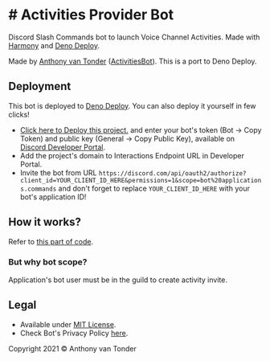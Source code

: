 # # Activities Provider Bot
Discord Slash Commands bot to launch Voice Channel Activities. Made with [Harmony](https://github.com/harmonyland/harmony) and [Deno Deploy](https://deno.com/deploy).

Made by [Anthony van Tonder](https://github.com/AnthonyVTdev) ([ActivitiesBot](https://github.com/AnthonyVTdev/ActivitiesBot)). This is a port to Deno Deploy.

## Deployment

This bot is deployed to [Deno Deploy](https://deno.com/deploy). You can also deploy it yourself in few clicks!

- [Click here to Deploy this project.](https://dash.deno.com/new?url=https://raw.githubusercontent.com/AnthonyVTdev/ActivitiesBot/main/mod.ts&env=TOKEN,PUBLIC_KEY) and enter your bot's token (Bot -> Copy Token) and public key (General -> Copy Public Key), available on [Discord Developer Portal](https://discord.dev).
- Add the project's domain to Interactions Endpoint URL in Developer Portal.
- Invite the bot from URL `https://discord.com/api/oauth2/authorize?client_id=YOUR_CLIENT_ID_HERE&permissions=1&scope=bot%20applications.commands` and don't forget to replace `YOUR_CLIENT_ID_HERE` with your bot's application ID!

## How it works?

Refer to [this part of code](https://github.com/AnthonyVTdev/ActivitiesBot/blob/main/mod.ts#L109).

### But why bot scope?

Application's bot user must be in the guild to create activity invite.

## Legal

- Available under [MIT License](LICENSE).
- Check Bot's Privacy Policy [here](Policy.md).


Copyright 2021 © Anthony van Tonder
